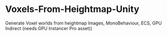 # Voxels-From-Heightmap-Unity
Generate Voxel worlds from heightmap Images, MonoBehaviour, ECS, GPU Indirect (needs GPU Instancer Pro asset))
